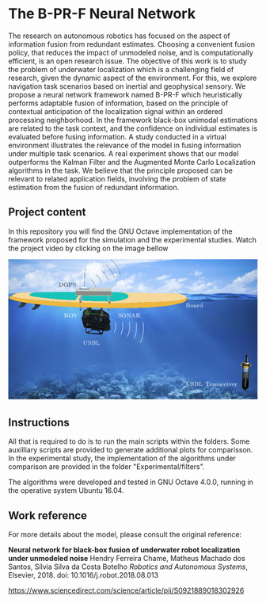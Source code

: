 # The B-PR-F Neural Network

The research on autonomous robotics has focused on the aspect of information fusion from redundant estimates. Choosing a convenient fusion policy, that reduces the impact of unmodeled noise, and is computationally efficient, is an open research issue. The objective of this work is to study the problem of underwater localization which is a challenging field of research, given the dynamic aspect of the environment. For this, we explore navigation task scenarios based on inertial and geophysical sensory. We propose a neural network framework named B-PR-F which heuristically performs adaptable fusion of information, based on the principle of contextual anticipation of the localization signal within an ordered processing neighborhood. In the framework black-box unimodal estimations are related to the task context, and the confidence on individual estimates is evaluated before fusing information. A study conducted in a virtual environment illustrates the relevance of the model in fusing information under multiple task scenarios. A real experiment shows that our model outperforms the Kalman Filter and the Augmented Monte Carlo Localization algorithms in the task. We believe that the principle proposed can be relevant to related application fields, involving the problem of state estimation from the fusion of redundant information.

## Project content

In this repository you will find the GNU Octave implementation of the framework proposed for the simulation and the experimental studies. Watch the project video by clicking on the image bellow


[![Watch the video about the work proposal](Images/setup.png)](https://www.youtube.com/watch?v=aOPSj8vMPnM&t=5s)

## Instructions

All that is required to do is to run the main scripts within the folders. Some auxilliary scripts are provided to generate additional plots for comparisson. In the experimental study, the implementation of the algorithms under comparison are provided in the folder "Experimental/filters".

The algorithms were developed and tested in GNU Octave 4.0.0, running in the operative system Ubuntu 16.04. 

## Work reference

For more details about the model, please consult the original reference:

**Neural network for black-box fusion of underwater robot localization under unmodeled noise**
Hendry Ferreira Chame, Matheus Machado dos Santos, Sílvia Silva da Costa Botelho
*Robotics and Autonomous Systems*, Elsevier, 2018. doi: 10.1016/j.robot.2018.08.013

https://www.sciencedirect.com/science/article/pii/S0921889018302926

